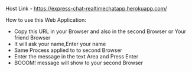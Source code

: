 Host Link - https://express-chat-realtimechatapp.herokuapp.com/

How to use this Web Application:
- Copy this URL in your Browser and also in the second Browser or Your friend Browser
  <img src=" "/>
- It will ask your name,Enter your name
  <img src=" "/>
- Same Process applied to to second Browser
- Enter the message in the text Area and Press Enter
  <img src=" "/>
- BOOOM! message will show to your second Browser

